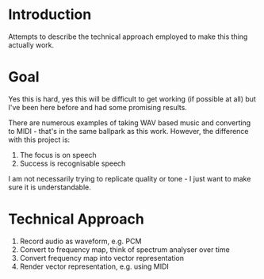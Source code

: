 # Introduction #

Attempts to describe the technical approach employed to make this thing actually work.


# Goal #

Yes this is hard, yes this will be difficult to get working (if possible at all) but I've been here before and had some promising results.

There are numerous examples of taking WAV based music and converting to MIDI - that's in the same ballpark as this work. However, the difference with this project is:

  1. The focus is on speech
  1. Success is recognisable speech

I am not necessarily trying to replicate quality or tone - I just want to make sure it is understandable.

# Technical Approach #

  1. Record audio as waveform, e.g. PCM
  1. Convert to frequency map, think of spectrum analyser over time
  1. Convert frequency map into vector representation
  1. Render vector representation, e.g. using MIDI